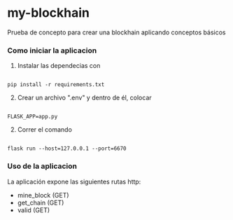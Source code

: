 # my-blockhain
Prueba de concepto para crear una blockhain aplicando conceptos básicos

### Como iniciar la aplicacion

1. Instalar las dependecias con 
<code>
pip install -r requirements.txt
</code>

2. Crear un archivo ".env" y dentro de él, colocar
<code>
FLASK_APP=app.py
</code>

2. Correr el comando
<code>
flask run --host=127.0.0.1 --port=6670
</code>

### Uso de la aplicacion

La aplicación expone las siguientes rutas http:

- mine_block (GET)
- get_chain (GET)
- valid (GET)